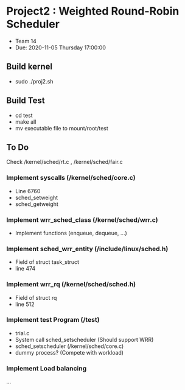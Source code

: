 # Project2 : Weighted Round-Robin Scheduler
- Team 14
- Due: 2020-11-05 Thursday 17:00:00

## Build kernel
- sudo ./proj2.sh

## Build Test
- cd test
- make all
- mv executable file to mount/root/test

## To Do
Check /kernel/sched/rt.c , /kernel/sched/fair.c

### Implement syscalls (/kernel/sched/core.c)
- Line 6760
- sched_setweight
- sched_getweight

### Implement wrr_sched_class (/kernel/sched/wrr.c)
- Implement functions (enqueue, dequeue, ...)

### Implement sched_wrr_entity (/include/linux/sched.h)
- Field of struct task_struct
- line 474

### Implement wrr_rq (/kernel/sched/sched.h)
- Field of struct rq
- line 512

### Implement test Program (/test)
- trial.c
- System call sched_setscheduler (Should support WRR)
- sched_setscheduler (/kernel/sched/core.c)
- dummy process? (Compete with workload)

### Implement Load balancing
...
